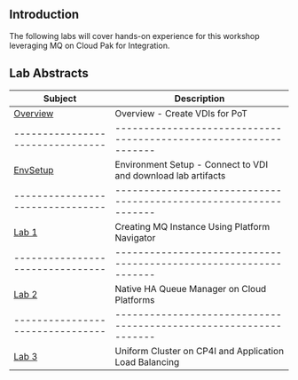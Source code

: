 ## Introduction
The following labs will cover hands-on experience for this workshop leveraging MQ on Cloud Pak for Integration.


## Lab Abstracts

|  Subject                       | Description                                                                                         |
|--------------------------------|-----------------------------------------------------------------|
| [Overview](overview/mq_cp4i_pot_overview.md) | Overview - Create VDIs for PoT                                  |
|--------------------------------|-----------------------------------------------------------------|
| [EnvSetup](envsetup/mq_cp4i_pot_envsetup.md) | Environment Setup - Connect to VDI and download lab artifacts   |
|--------------------------------|-----------------------------------------------------------------|
| [Lab 1](Lab_1/mq_cp4i_pot_lab1.md)       | Creating MQ Instance Using Platform Navigator                   |
|--------------------------------|-----------------------------------------------------------------|
| [Lab 2](Lab_2/mq_cp4i_pot_lab2.md)       | Native HA Queue Manager on Cloud Platforms             |
|--------------------------------|-----------------------------------------------------------------|
| [Lab 3](Lab_3/mq_cp4i_pot_lab3.md)       | Uniform Cluster on CP4I and Application Load Balancing                      |
